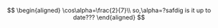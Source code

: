 $$
\begin{aligned}
    \cos\alpha=\frac{2}{7}\\
    so,\alpha=?safdig is it up to date???
\end{aligned}
$$